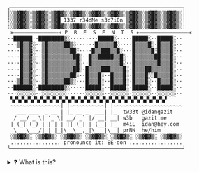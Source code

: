 ```
╭───────────────────────────────────────────────────────╮
│░▒▓█▓▒░▒▓█▓▒░▒▓█▓▒░▒▓█▓▒░▒▓█▓▒░▒▓█▓▒░▒▓█▓▒░▒▓█▓▒░▒▓█▓▒░│
╎░▒▓█▓▒░▒▓█▓▒░▒▓█ 1337 r34dMe s3c7i0n ▒▓█▓▒░▒▓█▓▒░▒▓█▓▒░╎
┊░▒▓█▓▒░▒▓█▓▒░▒▓█▓▒░▒▓█▓▒░▒▓█▓▒░▒▓█▓▒░▒▓█▓▒░▒▓█▓▒░▒▓█▓▒░┊
 ⤜⎯⎯⎯⎯⎯⎯⎯⎯⎯⎯⎯⎯⎯⎯⎯⎯⎯⎯⎯⎯⤍ P  R  E  S  E  N  T  S ⤌⎯⎯⎯⎯⎯⎯⎯⎯⎯⎯⎯⎯⎯⎯⎯⎯⎯⎯⎯⎯⎯⎯⤛
··██████··████████▒░·········█████░·····█████░··█████░··
···▒█▒▒▓░··▒█▒▒▒▒▒██▒░······█▒▒▒▒▒█░····█▒▒▒▒█░·█▒▒▒█░··
····█▒▒▓░··▒█▒▒▒▒▒▒▒██░····█▒▒███▒▒█░···█▒▒▒▒▒█░█▒▒▒█░··
····█▒▒▓░··▒█▒▒▒▒▒▒▒▒██░··█▒▒█████▒▒█░··█▒▒▒▒▒▒██▒▒▒█░··
····█▒▒▓░··▒█▒▒▒▒▒▒▒▒▒█░··█▒▒▒▒▒▒▒▒▒█░··█▒▒▒▒▒▒▒█▒▒▒█░··
····█▒▒▓░··▒█▒▒▒▒▒▒▒▒██░·█▒▒▒▒███▒▒▒▒█░·█▒▒▒██▒▒▒▒▒▒█░··
····█▒▒▓░··▒█▒▒▒▒▒▒▒██░··█▒▒▒█░··█▒▒▒█░·█▒▒▒█░░█▒▒▒▒█░··
···▒█▒▒▓░··▒█▒▒▒▒▒██▒░···█▒▒▒█░··█▒▒▒█░·█▒▒▒█░··█▒▒▒█░··
··██████░·████████▒░·····█████░··█████░·█████░··█████░··
···░░░░░░··░░░░░░░░······░░░░░░··░░░░░░·░░░░░░··░░░░░░··
 ▚▞▚▞▚▞▚▞▚▞▚▞▚▞▚▞▚▞▚▞▚▞▚▞▚▞▚▞▚▞▚▞▚▞▚▞▚▞▚▞▚▞▚▞▚▞▚▞▚▞
 ~~~~~~~~~~~~~~~~| |~~~~~~~~~~~| |~~~~~~~~~~~~~~~~~~~~~~
   ___ ___  _ __ | |_ __ _  ___| |_  tw33t @idangazit 
  / __/ _ \| '_ \| __/ _` |/ __| __| w3b   gazit.me
 | (_| (_) | | | | || (_| | (__| |_  m4iL  idan@hey.com
  \___\___/|_| |_|\__\__,_|\___|\__| prNN  he/him
 ░▒▓█▓▒░ ░▒▓█▓▒░ ░▒▓█▓▒░ ░▒▓█▓▒░ ░▒▓█▓▒░ ░▒▓█▓▒░ ░▒▓█▓▒░ 
 ................ pronounce it: EE-don .................
╰───────────────────────────────────────────────────────╯
```

<details>
<summary>❓ What is this?</strong></summary>

Once upon a time, there was a vibrant community of hackers that made technical demos. This [demoscene](https://en.wikipedia.org/wiki/Demoscene) had a culture of creating READMEs which (ab)used various ASCII codes to create works of art in an era before graphical displays.

These READMEs had distinct movements over time, and were influenced by the underground warez scene, where key generators and copy-protection bypassers (cracks) were distributed with these ornate READMEs and synthesized music.

I got nostalgic for those. :)

</details>
